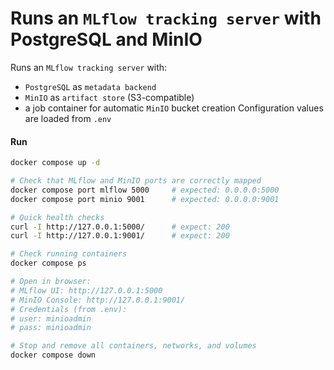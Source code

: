 # Runs an `MLflow tracking server` with PostgreSQL and MinIO

Runs an `MLflow tracking server` with:
  - `PostgreSQL` as `metadata backend`
  - `MinIO` as `artifact store` (S3-compatible)
  - a job container for automatic `MinIO` bucket creation
Configuration values are loaded from `.env`


#### Run

```bash
docker compose up -d

# Check that MLflow and MinIO ports are correctly mapped
docker compose port mlflow 5000     # expected: 0.0.0.0:5000
docker compose port minio 9001      # expected: 0.0.0.0:9001

# Quick health checks
curl -I http://127.0.0.1:5000/      # expect: 200
curl -I http://127.0.0.1:9001/      # expect: 200

# Check running containers
docker compose ps

# Open in browser:
# MLflow UI: http://127.0.0.1:5000
# MinIO Console: http://127.0.0.1:9001/
# Credentials (from .env):
# user: minioadmin
# pass: minioadmin

# Stop and remove all containers, networks, and volumes
docker compose down
```